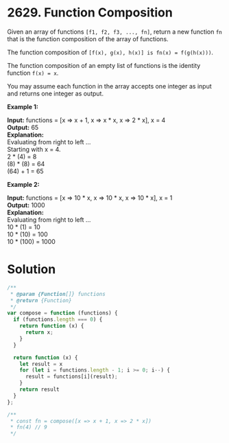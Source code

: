 # 2629. Function Composition

Given an array of functions `[f1, f2, f3, ..., fn]`, return a new function `fn` that is the function composition of the array of functions.

The function composition of `[f(x), g(x), h(x)] is fn(x) = f(g(h(x)))`.

The function composition of an empty list of functions is the identity function `f(x) = x`.

You may assume each function in the array accepts one integer as input and returns one integer as output.

**Example 1:**

**Input:** functions = [x => x + 1, x => x * x, x => 2 * x], x = 4<br>
**Output:** 65<br>
**Explanation:**<br>
Evaluating from right to left ...<br>
Starting with x = 4.<br>
2 * (4) = 8<br>
(8) * (8) = 64<br>
(64) + 1 = 65 <br>

**Example 2:**

**Input:** functions = [x => 10 * x, x => 10 * x, x => 10 * x], x = 1<br>
**Output:** 1000<br>
**Explanation:**<br>
Evaluating from right to left ...<br>
10 * (1) = 10<br>
10 * (10) = 100<br>
10 * (100) = 1000<br>

# Solution

```js
/**
 * @param {Function[]} functions
 * @return {Function}
 */
var compose = function (functions) {
  if (functions.length === 0) {
    return function (x) {
      return x;
    }
  }

  return function (x) {
    let result = x
    for (let i = functions.length - 1; i >= 0; i--) {
      result = functions[i](result);
    }
    return result
  }
};

/**
 * const fn = compose([x => x + 1, x => 2 * x])
 * fn(4) // 9
 */
```
